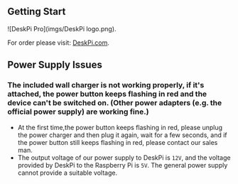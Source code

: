 ## Getting Start  
![DeskPi Pro](imgs/DeskPi logo.png).

For order please visit: [DeskPi.com](https://www.deskpi.com/).

## Power Supply Issues
### The included wall charger is not working properly, if it's attached, the power button keeps flashing in red and the device can't be switched on. (Other power adapters (e.g. the official power supply) are working fine.) 

* At the first time,the power button keeps flashing in red, please unplug the power charger and then plug it again, wait for a few seconds, and if the power button still keeps flashing in red, please contact our sales man.
* The output voltage of our power supply to DeskPi is `12V`, and the voltage provided by DeskPi to the Raspberry Pi is `5V`. The general power supply cannot provide a suitable voltage.
